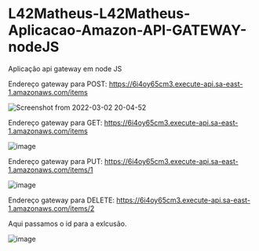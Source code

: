 
# L42Matheus-L42Matheus-Aplicacao-Amazon-API-GATEWAY-nodeJS
Aplicação api gateway em node JS


Endereço gateway para POST: https://6i4oy65cm3.execute-api.sa-east-1.amazonaws.com/items

![Screenshot from 2022-03-02 20-04-52](https://user-images.githubusercontent.com/77408554/156464983-112f9dae-36a9-4830-afb4-200c6c062dc4.png)


Endereço gateway para GET: https://6i4oy65cm3.execute-api.sa-east-1.amazonaws.com/items

![image](https://user-images.githubusercontent.com/77408554/156465516-3b68b610-d5b7-48f9-a455-eb5bbf8b80f7.png)


Endereço gateway para PUT: https://6i4oy65cm3.execute-api.sa-east-1.amazonaws.com/items/1

![image](https://user-images.githubusercontent.com/77408554/156465593-66c36a57-bf5b-496b-8c52-b73fe3ec6031.png)

Endereço gateway para DELETE: https://6i4oy65cm3.execute-api.sa-east-1.amazonaws.com/items/2

Aqui passamos o id para a exlcusão.

![image](https://user-images.githubusercontent.com/77408554/156465769-f7ca64a8-77b5-4581-b23e-57dda3fcc904.png)
